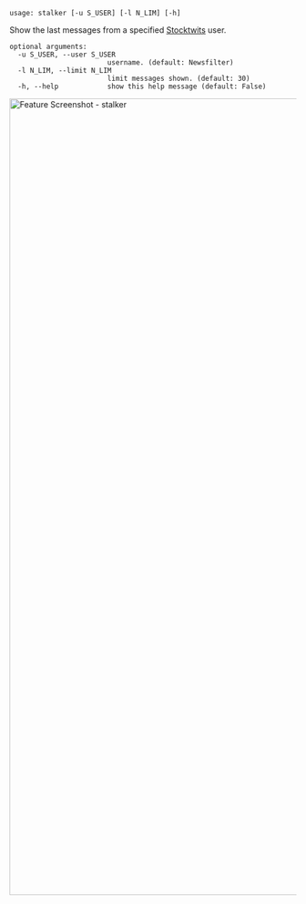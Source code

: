 ```
usage: stalker [-u S_USER] [-l N_LIM] [-h]
```

Show the last messages from a specified [Stocktwits](https://stocktwits.com) user.

```
optional arguments:
  -u S_USER, --user S_USER
                        username. (default: Newsfilter)
  -l N_LIM, --limit N_LIM
                        limit messages shown. (default: 30)
  -h, --help            show this help message (default: False)
```

<img width="1400" alt="Feature Screenshot - stalker" src="https://user-images.githubusercontent.com/25267873/108612309-435cf980-73df-11eb-92c9-e9f15f966d8e.png">
